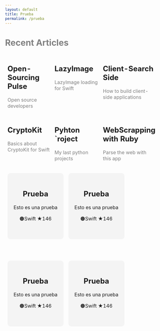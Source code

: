 ```yaml
---
layout: default
title: Prueba
permalink: /prueba
---
```


<h1 style="color: gray"><b>Recent Articles</b></h1>

<table style="width: 100%; horizontal-align: center; margin-left: auto; margin-right: auto">
  <tr>
    <td style="border-style: hidden; width: 33%; text-align: left; vertical-align: top">
      <h2 href="https://www.javiercarrilloblog.com/coding/15/04/2021/Formula1WebScraping.html"><b>Open-Sourcing Pulse</b></h2>
      <p style="color: gray">Open source developers</p>
    </td>
    <td style="border-style: hidden; width: 33%; text-align: left; vertical-align: top">
      <h2><b>LazyImage</b></h2>
      <p style="color: gray">LazyImage loading for Swift</p>
    </td>
    <td style="border-style: hidden; width: 33%; text-align: left; vertical-align: top">
      <h2><b>Client-Search Side</b></h2>
      <p style="color: gray">How to build client-side applications</p>
    </td>
  </tr>
  <tr style="background-color: #FDFDFD">
    <td style="border-style: hidden; width: 33%; text-align: left; vertical-align: top">
      <h2><b>CryptoKit</b></h2>
      <p style="color: gray">Basics about CryptoKit for Swift</p>
    </td>
    <td style="border-style: hidden; width: 33%; text-align: left; vertical-align: top">
      <h2><b>Pyhton `roject</b></h2>
      <p style="color: gray">My last python projects</p>
    </td>
    <td style="border-style: hidden; width: 33%; text-align: left; vertical-align: top">
      <h2><b>WebScrapping with Ruby</b></h2>
      <p style="color: gray">Parse the web with this app</p>
    </td>
  </tr>
</table>

<table style="width: 100%; horizontal-align: center; margin-left: auto; margin-right: auto">
  <tr>
    <td style="border-style: hidden; width: 50%; text-align: left; vertical-align: top">
      <header style="background-color: #F4F4F4; border-radius: 10px; padding: 20px">
        <table>
          <tr>
            <h2><b>Prueba</b></h2>
          </tr>
          <tr>
            <p>Esto es una prueba</p>
          </tr>
          <tr>
            <p>🟠Swift   ★146</p>
          </tr>
        </table>
      </header>
    </td>
    <td style="border-style: hidden; width: 50%; text-align: left; vertical-align: top">
      <header style="background-color: #F4F4F4; border-radius: 10px; padding: 20px">
        <table>
          <tr>
            <h2><b>Prueba</b></h2>
          </tr>
          <tr>
            <p>Esto es una prueba</p>
          </tr>
          <tr>
            <p>🟠Swift   ★146</p>
          </tr>
        </table>
      </header>
    </td>
  </tr>
  <tr style="background-color: #FDFDFD">
    <td style="border-style: hidden; width: 50%; text-align: left; vertical-align: top">
      <header style="background-color: #F4F4F4; border-radius: 10px; padding: 20px">
        <table>
          <tr>
            <h2><b>Prueba</b></h2>
          </tr>
          <tr>
            <p>Esto es una prueba</p>
          </tr>
          <tr>
            <p>🟠Swift   ★146</p>
          </tr>
        </table>
      </header>
    </td>
    <td style="border-style: hidden; width: 33%; text-align: left; vertical-align: top">
      <header style="background-color: #F4F4F4; border-radius: 10px; padding: 20px">
        <table>
          <tr>
            <h2><b>Prueba</b></h2>
          </tr>
          <tr>
            <p>Esto es una prueba</p>
          </tr>
          <tr>
            <p>🟠Swift   ★146</p>
          </tr>
        </table>
      </header>
    </td>
  </tr>
</table>